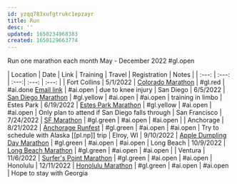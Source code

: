 ```yaml
---
id: yzqq783xufgtrukc1epzayr
title: Run
desc: ''
updated: 1650234968383
created: 1650129663774
---
```


 Run one marathon each month May - December 2022 #gl.open

| Location | Date | Link | Training | Travel | Registration | Notes |
| :---: | :---: | :---:| :---: | :---: |
| Fort Collins | 5/1/2022 | [Colorado Marathon](https://comarathon.com/raceinfo) | #gl.red | #ai.done [Email link](https://mail.google.com/mail/u/0/#search/denver/FMfcgzGmvpGDrwLWnvjkBXXGhMGQWtlV) | #ai.open | due to knee injury
| San Diego | 6/5/2022 | [San Diego Marathon](https://www.runrocknroll.com/san-diego-register?gclid=CjwKCAjw3cSSBhBGEiwAVII0Z8TZU9-DQgV-w_k8t4w-rM_z53pwHixmaupEw4pMrmuLCJ5J46g31xoCCz8QAvD_BwE&gclsrc=aw.ds#register) | #gl.yellow | #ai.open | #ai.open | training in limbo
| Estes Park | 6/19/2022 | [Estes Park Marathon](https://www.epmarathon.org/) | #gl.yellow | #ai.open | #ai.open | Only plan to attend if San Diego falls through
| San Francisco | 7/24/2022 | [SF Marathon](https://www.thesfmarathon.com/?&utm_source=google&utm_medium=cpc&utm_campaign=15585451121&utm_term=san%20francisco%20marathon%202022&utm_content=136421448452&gclid=CjwKCAjw9e6SBhB2EiwA5myr9msxlrVcidQpUgDDLP5xkJQOHuswpoykghqXFohM18736zTQvqjB5hoCkWEQAvD_BwE&gclid=CjwKCAjw9e6SBhB2EiwA5myr9msxlrVcidQpUgDDLP5xkJQOHuswpoykghqXFohM18736zTQvqjB5hoCkWEQAvD_BwE&gclsrc=aw.ds) | #gl.green | #ai.open | #ai.open |
| Anchorage | 8/21/2022 | [Anchorage Runfest](http://www.anchoragerunfest.org/pages/races/marathon.php#courseoverview) | #gl.green | #ai.open  | #ai.open | Try to schedule with Alaska [[pl.np]] trip
| Elroy, WI | 9/10/2022 | [Apple Dumpling Day Marathon](https://www.appledumplingdayraces.com/marathon) | #gl.green | #ai.open | #ai.open
| Long Beach | 10/9/2022 | [Long Beach Marathon](https://www.runlongbeach.com/events/marathon/) | #gl.green | #ai.open | #ai.open |
| Ventura | 11/6/2022 | [Surfer's Point Marathon](https://www.runlongbeach.com/events/marathon/) | #gl.green | #ai.open | #ai.open
| Honolulu | 12/11/2022 | [Honolulu Marathon](https://www.honolulumarathon.org/) | #gl.green | #ai.open | #ai.open | Hope to stay with Georgia

